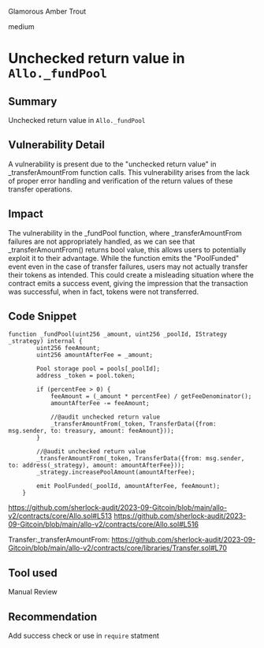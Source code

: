 Glamorous Amber Trout

medium

# Unchecked return value in `Allo._fundPool`
## Summary
Unchecked return value in `Allo._fundPool`

## Vulnerability Detail
A  vulnerability is present due to the "unchecked return value"  in _transferAmountFrom function calls. This vulnerability arises from the lack of proper error handling and verification of the return values of these transfer operations.

## Impact
The vulnerability in the _fundPool function, where _transferAmountFrom failures are not appropriately handled, as we can see that _transferAmountFrom() returns bool value, this allows users to potentially exploit it to their advantage. While the function emits the "PoolFunded" event even in the case of transfer failures, users may not actually transfer their tokens as intended. This could create a misleading situation where the contract emits a success event, giving the impression that the transaction was successful, when in fact, tokens were not transferred.

## Code Snippet
```solidity
function _fundPool(uint256 _amount, uint256 _poolId, IStrategy _strategy) internal {
        uint256 feeAmount;
        uint256 amountAfterFee = _amount;

        Pool storage pool = pools[_poolId];
        address _token = pool.token;

        if (percentFee > 0) {
            feeAmount = (_amount * percentFee) / getFeeDenominator();
            amountAfterFee -= feeAmount;
            
            //@audit unchecked return value
            _transferAmountFrom(_token, TransferData({from: msg.sender, to: treasury, amount: feeAmount}));
        }

        //@audit unchecked return value
        _transferAmountFrom(_token, TransferData({from: msg.sender, to: address(_strategy), amount: amountAfterFee}));
        _strategy.increasePoolAmount(amountAfterFee);

        emit PoolFunded(_poolId, amountAfterFee, feeAmount);
    }
```
https://github.com/sherlock-audit/2023-09-Gitcoin/blob/main/allo-v2/contracts/core/Allo.sol#L513
https://github.com/sherlock-audit/2023-09-Gitcoin/blob/main/allo-v2/contracts/core/Allo.sol#L516

Transfer:_transferAmountFrom:
https://github.com/sherlock-audit/2023-09-Gitcoin/blob/main/allo-v2/contracts/core/libraries/Transfer.sol#L70

## Tool used
Manual Review

## Recommendation
Add success check or use in `require` statment